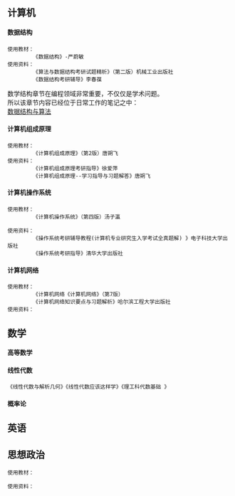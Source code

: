 ## 计算机

#### 数据结构

```
使用教材：
        《数据结构》-严蔚敏
使用资料：
        《算法与数据结构考研试题精析》（第二版）机械工业出版社 
        《数据结构考研辅导》李春葆
```

数学结构章节在编程领域非常重要，不仅仅是学术问题。  
所以该章节内容已经位于日常工作的笔记之中：  
[数据结构与算法](https://github.com/overnote/Algorithm)

#### 计算机组成原理

```
使用教材：
        《计算机组成原理》（第2版）唐朔飞 
使用资料：
        《计算机组成原理考研指导》徐爱萍
        《计算机组成原理--学习指导与习题解答》唐朔飞
```

#### 计算机操作系统

```
使用教材：
        《计算机操作系统》（第四版）汤子瀛

使用资料：
        《操作系统考研辅导教程(计算机专业研究生入学考试全真题解) 》电子科技大学出版社 
        《操作系统考研指导》清华大学出版社
```

#### 计算机网络

```
使用教材：
        《计算机网络《计算机网络》（第7版）
        《计算机网络知识要点与习题解析》哈尔滨工程大学出版社 
使用资料：

```

## 数学

#### 高等数学

#### 线性代数

```
《线性代数与解析几何》《线性代数应该这样学》《理工科代数基础 》

```

#### 概率论

## 英语

## 思想政治

```
使用教材：

使用资料：

```
